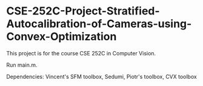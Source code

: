 # CSE-252C-Project-Stratified-Autocalibration-of-Cameras-using-Convex-Optimization
This project is for the course CSE 252C in Computer Vision.

Run main.m.

Dependencies: Vincent's SFM toolbox, Sedumi, Piotr's toolbox, CVX toolbox
